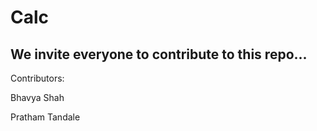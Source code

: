 # Calc

## We invite everyone to contribute to this repo...

Contributors:

Bhavya Shah 

Pratham Tandale
